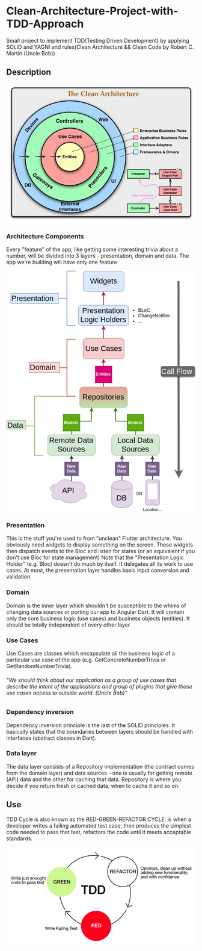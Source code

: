 # Clean-Architecture-Project-with-TDD-Approach

Small project to implement TDD(Testing Driven Development) by applying  SOLID and YAGNI and rules(Clean Architecture && Clean Code by Robert C. Martin (Uncle Bob))

## Description

![clean](https://github.com/amrabdelrhman423/Clean-Architecture-Project-with-TDD-Approach/blob/master/images/clean3.jpg)
### Architecture Components
Every "feature" of the app, like getting some interesting trivia about a number, will be divided into 3 layers - presentation, domain and data. The app we're building will have only one feature

![clean](https://github.com/amrabdelrhman423/Clean-Architecture-Project-with-TDD-Approach/blob/master/images/clean4.png)
### Presentation
This is the stuff you're used to from "unclean" Flutter architecture. You obviously need widgets to display something on the screen. These widgets then dispatch events to the Bloc and listen for states (or an equivalent if you don't use Bloc for state management)
Note that the "Presentation Logic Holder" (e.g. Bloc) doesn't do much by itself. It delegates all its work to use cases. At most, the presentation layer handles basic input conversion and validation.
### Domain
Domain is the inner layer which shouldn't be susceptible to the whims of changing data sources or porting our app to Angular Dart. It will contain only the core business logic (use cases) and business objects (entities). It should be totally independent of every other layer.
### Use Cases

Use Cases are classes which encapsulate all the business logic of a particular use case of the app (e.g. GetConcreteNumberTrivia or GetRandomNumberTrivia).

###### "We should think about our application as a group of use cases that describe the intent of the applications and group of plugins that give those use cases access to outside world. (Uncle Bob)"
### Dependency inversion
Dependency inversion principle is the last of the SOLID principles. It basically states that the boundaries between layers should be handled with interfaces (abstract classes in Dart).
### Data layer
 The data layer consists of a Repository implementation (the contract comes from the domain layer) and data sources - one is usually for getting remote (API) data and the other for caching that data. Repository is where you decide if you return fresh or cached data, when to cache it and so on.



## Use

TDD Cycle is also known as the RED-GREEN-REFACTOR CYCLE: is when a developer writes a failing automated test case, then produces the simplest code needed to pass that test, refactors the code until it meets acceptable standards.


![clean](https://github.com/amrabdelrhman423/Clean-Architecture-Project-with-TDD-Approach/blob/master/images/tdd.png)

